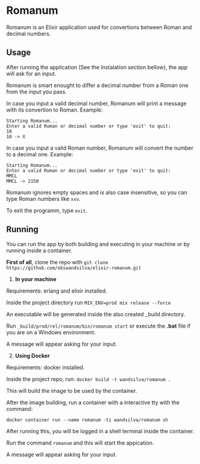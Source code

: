 # Romanum

Romanum is an Elixir application used for convertions between Roman and decimal numbers.

## Usage

After running the application (See the Instalation section bellow), the app will ask for an input.

Romanum is smart enought to differ a decimal number from a Roman one from the input you pass.

In case you input a valid decimal number, Romanum will print a message with its convertion to Roman. Example:

```
Starting Romanum...
Enter a valid Roman or decimal number or type 'exit' to quit:
10
10 -> X
```

In case you input a valid Roman number, Romanum will convert the number to a decimal one. Example:

```
Starting Romanum...
Enter a valid Roman or decimal number or type 'exit' to quit:
MMCL
MMCL -> 2150
```

Romanum ignores empty spaces and is also case insensitive, so you can type Roman numbers like `xxv`. 

To exit the programm, type `exit`.


## Running

You can run the app by both building and executing in your machine or by running inside a container.

**First of all**, clone the repo with `git clone https://github.com/obiwandsilva/elixir-romanum.git`

1) __In your machine__

Requirements: erlang and elixir installed.

Inside the project directory run `MIX_ENV=prod mix release --force`

An executable will be generated inside the also created _build directory.

Run `_build/prod/rel/romanum/bin/romanum start` or execute the __.bat__ file if you are on a Windows environment.

A message will appear asking for your input.

2) __Using Docker__

Requirements: docker installed.

Inside the project repo, run: `docker build -t wandsilva/romanum .`

This will build the image to be used by the container.

After the image building, run a container with a interactive tty with the command:

`docker container run --name romanum -ti wandsilva/romanum sh`

After running this, you will be logged in a shell terminal inside the container.

Run the command `romanum`  and this will start the appication.

A message will appear asking for your input.
